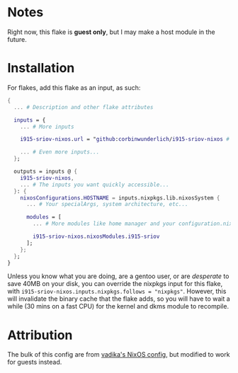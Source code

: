 # Notes
Right now, this flake is **guest only**, but I may make a host module in the future.

# Installation
For flakes, add this flake as an input, as such:
```nix
{
  ... # Description and other flake attributes

  inputs = {
    ... # More inputs

    i915-sriov-nixos.url = "github:corbinwunderlich/i915-sriov-nixos # IMPORTANT: read below

    ... # Even more inputs...
  };

  outputs = inputs @ {
    i915-sriov-nixos,
    ... # The inputs you want quickly accessible...
  }: {
    nixosConfigurations.HOSTNAME = inputs.nixpkgs.lib.nixosSystem {
      ... # Your specialArgs, system architecture, etc...

      modules = [
        ... # More modules like home manager and your configuration.nix

        i915-sriov-nixos.nixosModules.i915-sriov
      ];
    };
  };
}
```

Unless you know what you are doing, are a gentoo user, or are _desperate_ to save 40MB on your disk, you can override the nixpkgs input for this flake, with `i915-sriov-nixos.inputs.nixpkgs.follows = "nixpkgs"`.
However, this will invalidate the binary cache that the flake adds, so you will have to wait a while (30 mins on a fast CPU) for the kernel and dkms module to recompile.

# Attribution
The bulk of this config are from [vadika's NixOS config](https://github.com/vadika/nixos-config), but modified to work for guests instead.
